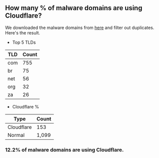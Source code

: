 ## How many % of malware domains are using Cloudflare?


We downloaded the malware domains from [here](https://urlhaus.abuse.ch) and filter out duplicates.
Here's the result.


[//]: # (start replacement)


- Top 5 TLDs

| TLD | Count |
| --- | --- |
| com | 755 |
| br | 75 |
| net | 56 |
| org | 32 |
| za | 26 |


- Cloudflare %

| Type | Count |
| --- | --- |
| Cloudflare | 153 |
| Normal | 1,099 |


### 12.2% of malware domains are using Cloudflare.
